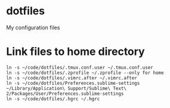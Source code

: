 # dotfiles
My configuration files

# Link files to home directory
```
ln -s ~/code/dotfiles/.tmux.conf.user ~/.tmux.conf.user
ln -s ~/code/dotfiles/.zprofile ~/.zprofile --only for home
ln -s ~/code/dotfiles/.vimrc.after ~/.vimrc.after
ln -s ~/code/dotfiles/Preferences.sublime-settings  ~/Library/Application\ Support/Sublime\ Text\ 2/Packages/User/Preferences.sublime-settings
ln -s ~/code/dotfiles/.hgrc ~/.hgrc
```
